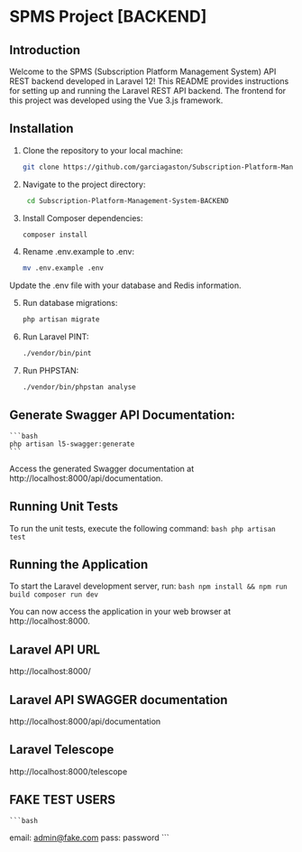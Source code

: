 # SPMS Project [BACKEND]

## Introduction
Welcome to the SPMS (Subscription Platform Management System) API REST backend developed in Laravel 12! This README provides instructions for setting up and running the Laravel REST API backend. The frontend for this project was developed using the Vue 3.js framework.

## Installation

1. Clone the repository to your local machine:
   ```bash
   git clone https://github.com/garciagaston/Subscription-Platform-Management-System-BACKEND.git
   ```
2. Navigate to the project directory:
   ```bash
    cd Subscription-Platform-Management-System-BACKEND
    ```
3. Install Composer dependencies:
    ```bash
    composer install
    ```
4. Rename .env.example to .env:
    ```bash
    mv .env.example .env
    ```
Update the .env file with your database and Redis information.

5. Run database migrations:
    ```bash
    php artisan migrate
    ```
6. Run Laravel PINT:
    ```bash
    ./vendor/bin/pint
    ```
7. Run PHPSTAN:
    ```bash
    ./vendor/bin/phpstan analyse
    ```

## Generate Swagger API Documentation:
    ```bash
    php artisan l5-swagger:generate
    ```
Access the generated Swagger documentation at http://localhost:8000/api/documentation.

## Running Unit Tests
To run the unit tests, execute the following command:
    ```bash
    php artisan test
    ```

## Running the Application
To start the Laravel development server, run:
    ```bash
        npm install && npm run build
        composer run dev
    ```

You can now access the application in your web browser at http://localhost:8000.

## Laravel API URL
http://localhost:8000/

## Laravel API SWAGGER documentation
http://localhost:8000/api/documentation

## Laravel Telescope
http://localhost:8000/telescope

## FAKE TEST USERS
    ```bash
email: admin@fake.com
pass: password
    ```

